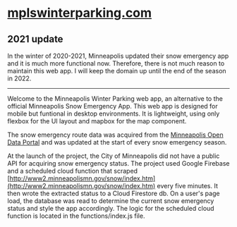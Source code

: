 # [mplswinterparking.com](https://mplswinterparking.com)

## 2021 update

In the winter of 2020-2021, Minneapolis updated their snow emergency app and it is much more functional now. Therefore, there is not much reason to maintain this web app. I will keep the domain up until the end of the season in 2022.

---

Welcome to the Minneapolis Winter Parking web app, an alternative to the official Minneapolis Snow Emergency App. This web app is designed for mobile but funtional in desktop environments. It is lightweight, using only flexbox for the UI layout and mapbox for the map component.

The snow emergency route data was acquired from the [Minneapolis Open Data Portal](https://opendata.minneapolismn.gov/datasets/snow-emergency-routes) and was updated at the start of every snow emergency season.

At the launch of the project, the City of Minneapolis did not have a public API for acquiring snow emergency status. The project used Google Firebase and a scheduled cloud function that scraped [http://www2.minneapolismn.gov/snow/index.htm](http://www2.minneapolismn.gov/snow/index.htm) every five minutes. It then wrote the extracted status to a Cloud Firestore db. On a user's page load, the database was read to determine the current snow emergency status and style the app accordingly. The logic for the scheduled cloud function is located in the functions/index.js file.
